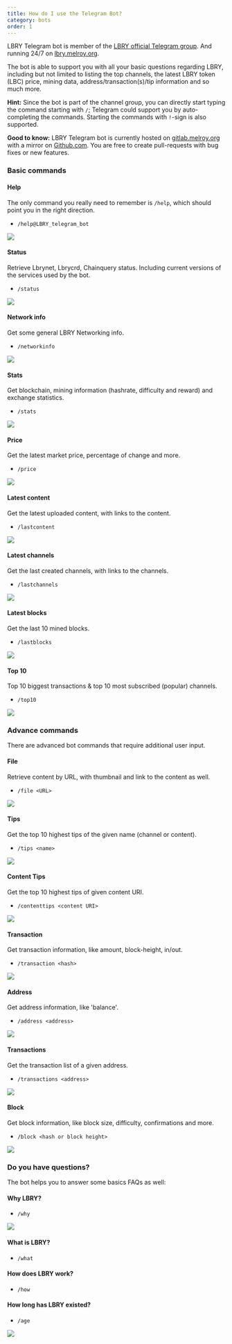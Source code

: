 ```yaml
---
title: How do I use the Telegram Bot?
category: bots
order: 1
---
```


LBRY Telegram bot is member of the [LBRY official Telegram group](https://t.me/lbryofficial). And running 24/7 on [lbry.melroy.org](https://lbry.melroy.org).

The bot is able to support you with all your basic questions regarding LBRY, including but not limited to listing the top channels, the latest LBRY token (LBC) price, mining data, address/transaction(s)/tip information and so much more.

**Hint:** Since the bot is part of the channel group, you can directly start typing the command starting with `/`; Telegram could support you by auto-completing the commands. Starting the commands with `!`-sign is also supported.

**Good to know:** LBRY Telegram bot is currently hosted on [gitlab.melroy.org](https://gitlab.melroy.org/melroy/lbry-bot) with a mirror on [Github.com](https://github.com/danger89/LBRY-Bot). You are free to create pull-requests with bug fixes or new features.

### Basic commands

#### Help

The only command you really need to remember is `/help`, which should point you in the right direction.

- `/help@LBRY_telegram_bot`

![](https://spee.ch/@Melroy:3/help.png)

#### Status

Retrieve Lbrynet, Lbrycrd, Chainquery status. Including current versions of the services used by the bot.

- `/status`

![](https://spee.ch/@Melroy:3/status.png)

#### Network info

Get some general LBRY Networking info.

- `/networkinfo`

![](https://spee.ch/@Melroy:3/networkinfo.png)

#### Stats

Get blockchain, mining information (hashrate, difficulty and reward) and exchange statistics.

- `/stats`

![](https://spee.ch/@Melroy:3/stats.png)

#### Price

Get the latest market price, percentage of change and more.

- `/price`

![](https://spee.ch/@Melroy:3/price2.png)

#### Latest content

Get the latest uploaded content, with links to the content.

- `/lastcontent`

![](https://spee.ch/@Melroy:3/lastcontent.png)

#### Latest channels

Get the last created channels, with links to the channels.

- `/lastchannels`

![](https://spee.ch/@Melroy:3/lastchannels.png)

#### Latest blocks

Get the last 10 mined blocks.

- `/lastblocks`

![](https://spee.ch/@Melroy:3/lastblocks.png)

#### Top 10

Top 10 biggest transactions & top 10 most subscribed (popular) channels.

- `/top10`

![](https://spee.ch/@Melroy:3/top10.png)

### Advance commands

There are advanced bot commands that require additional user input.

#### File

Retrieve content by URL, with thumbnail and link to the content as well.

- `/file <URL>`

![](https://spee.ch/@Melroy:3/file2.png)

#### Tips

Get the top 10 highest tips of the given name (channel or content).

- `/tips <name>`

![](https://spee.ch/@Melroy:3/tips.png)

#### Content Tips

Get the top 10 highest tips of given content URI.

- `/contenttips <content URI>`

![](https://spee.ch/@Melroy:3/contenttips.png)

#### Transaction

Get transaction information, like amount, block-height, in/out.

- `/transaction <hash>`

![](https://spee.ch/@Melroy:3/transaction.png)

#### Address

Get address information, like 'balance'. 

- `/address <address>`

![](https://spee.ch/@Melroy:3/address.png)

#### Transactions

Get the transaction list of a given address.

- `/transactions <address>`

![](https://spee.ch/@Melroy:3/transactions.png)

#### Block

Get block information, like block size, difficulty, confirmations and more.

- `/block <hash or block height>`

![](https://spee.ch/@Melroy:3/block.png)

### Do you have questions?

The bot helps you to answer some basics FAQs as well:

#### Why LBRY?

- `/why`

![](https://spee.ch/@Melroy:3/why.png)

#### What is LBRY?

- `/what`

#### How does LBRY work?

- `/how`

#### How long has LBRY existed?

- `/age`

![](https://spee.ch/@Melroy:3/age.png)
